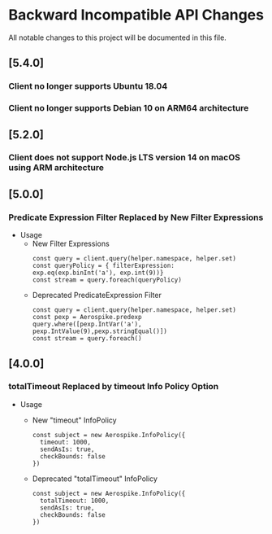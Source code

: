 # Backward Incompatible API Changes

All notable changes to this project will be documented in this file.
## [5.4.0]

### Client no longer supports Ubuntu 18.04
### Client no longer supports Debian 10 on ARM64 architecture

## [5.2.0]

### Client does not support Node.js LTS version 14 on macOS using ARM architecture

## [5.0.0]

### Predicate Expression Filter Replaced by New Filter Expressions
* Usage
  * New Filter Expressions
    ```
    const query = client.query(helper.namespace, helper.set)
    const queryPolicy = { filterExpression:  exp.eq(exp.binInt('a'), exp.int(9))}
    const stream = query.foreach(queryPolicy)
    ```
  * Deprecated PredicateExpression Filter
    ```
    const query = client.query(helper.namespace, helper.set)
    const pexp = Aerospike.predexp
    query.where([pexp.IntVar('a'), pexp.IntValue(9),pexp.stringEqual()])
    const stream = query.foreach()
    ```

## [4.0.0]

### totalTimeout Replaced by timeout Info Policy Option
* Usage
  * New "timeout" InfoPolicy

        const subject = new Aerospike.InfoPolicy({
          timeout: 1000,
          sendAsIs: true,
          checkBounds: false
        })

  * Deprecated "totalTimeout" InfoPolicy

        const subject = new Aerospike.InfoPolicy({
          totalTimeout: 1000,
          sendAsIs: true,
          checkBounds: false
        })
